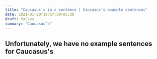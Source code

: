 ```yaml
---
title: "Caucasus's in a sentence | Caucasus's example sentences"
date: 2021-01-20T19:57:50+05:30
draft: falses
summary: "Caucasus's"
---
```

## Unfortunately, we have no example sentences for Caucasus's                 
